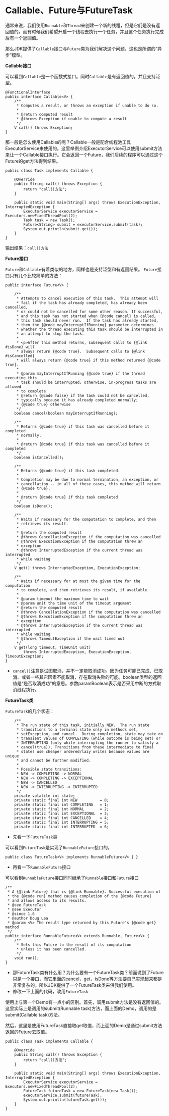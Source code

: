 # Callable、Future与FutureTask

通常来说，我们使用`Runnable`和`Thread`来创建一个新的线程，但是它们是没有返回值的。而有时候我们希望开启一个线程去执行一个任务，并且这个任务执行完成后有一个返回值。

那么JDK提供了`Callable`接口与`Future`类为我们解决这个问题，这也是所谓的“异步”模型。

**Callable接口**

可以看到`Callable`是一个函数式接口。同时`Callable`是有返回值的，并且支持泛型。

```
@FunctionalInterface
public interface Callable<V> {
    /**
     * Computes a result, or throws an exception if unable to do so.
     *
     * @return computed result
     * @throws Exception if unable to compute a result
     */
    V call() throws Exception;
}
```

那一般是怎么使用Callable的呢？Callable一般是配合线程池工具ExecutorService来使用的。这里举例介绍ExecutorService可以使用submit方法来让一个Callable接口执行。它会返回一个Future，我们后续的程序可以通过这个Future的get方法得到结果。

```
public class Task implements Callable {

    @Override
    public String call() throws Exception {
        return "call()方法";
    }

    public static void main(String[] args) throws ExecutionException, InterruptedException {
        ExecutorService executorService = Executors.newFixedThreadPool(2);
        Task task = new Task();
        Future<String> submit = executorService.submit(task);
        System.out.println(submit.get());
    }
}
```

输出结果：`call()方法`

**Future接口**

`Future`和`Callable`有着类似的地方，同样也是支持泛型和有返回结果。 `Future`接口只有几个比较简单的方法：

```
public interface Future<V> {

    /**
     * Attempts to cancel execution of this task.  This attempt will
     * fail if the task has already completed, has already been cancelled,
     * or could not be cancelled for some other reason. If successful,
     * and this task has not started when {@code cancel} is called,
     * this task should never run.  If the task has already started,
     * then the {@code mayInterruptIfRunning} parameter determines
     * whether the thread executing this task should be interrupted in
     * an attempt to stop the task.
     *
     * <p>After this method returns, subsequent calls to {@link #isDone} will
     * always return {@code true}.  Subsequent calls to {@link #isCancelled}
     * will always return {@code true} if this method returned {@code true}.
     *
     * @param mayInterruptIfRunning {@code true} if the thread executing this
     * task should be interrupted; otherwise, in-progress tasks are allowed
     * to complete
     * @return {@code false} if the task could not be cancelled,
     * typically because it has already completed normally;
     * {@code true} otherwise
     */
    boolean cancel(boolean mayInterruptIfRunning);

    /**
     * Returns {@code true} if this task was cancelled before it completed
     * normally.
     *
     * @return {@code true} if this task was cancelled before it completed
     */
    boolean isCancelled();

    /**
     * Returns {@code true} if this task completed.
     *
     * Completion may be due to normal termination, an exception, or
     * cancellation -- in all of these cases, this method will return
     * {@code true}.
     *
     * @return {@code true} if this task completed
     */
    boolean isDone();

    /**
     * Waits if necessary for the computation to complete, and then
     * retrieves its result.
     *
     * @return the computed result
     * @throws CancellationException if the computation was cancelled
     * @throws ExecutionException if the computation threw an
     * exception
     * @throws InterruptedException if the current thread was interrupted
     * while waiting
     */
    V get() throws InterruptedException, ExecutionException;

    /**
     * Waits if necessary for at most the given time for the computation
     * to complete, and then retrieves its result, if available.
     *
     * @param timeout the maximum time to wait
     * @param unit the time unit of the timeout argument
     * @return the computed result
     * @throws CancellationException if the computation was cancelled
     * @throws ExecutionException if the computation threw an
     * exception
     * @throws InterruptedException if the current thread was interrupted
     * while waiting
     * @throws TimeoutException if the wait timed out
     */
    V get(long timeout, TimeUnit unit)
        throws InterruptedException, ExecutionException, TimeoutException;
}
```

* `cancel()`注意是试图取消，并不一定能取消成功。因为任务可能已完成、已取消、或者一些其它因素不能取消，存在取消失败的可能。boolean类型的返回值是“是否取消成功”的意思。参数paramBoolean表示是否采用中断的方式取消线程执行。

**FutureTask类**

`FutureTask`的几个状态：

```
    /**
     * The run state of this task, initially NEW.  The run state
     * transitions to a terminal state only in methods set,
     * setException, and cancel.  During completion, state may take on
     * transient values of COMPLETING (while outcome is being set) or
     * INTERRUPTING (only while interrupting the runner to satisfy a
     * cancel(true)). Transitions from these intermediate to final
     * states use cheaper ordered/lazy writes because values are unique
     * and cannot be further modified.
     *
     * Possible state transitions:
     * NEW -> COMPLETING -> NORMAL
     * NEW -> COMPLETING -> EXCEPTIONAL
     * NEW -> CANCELLED
     * NEW -> INTERRUPTING -> INTERRUPTED
     */
    private volatile int state;
    private static final int NEW          = 0;
    private static final int COMPLETING   = 1;
    private static final int NORMAL       = 2;
    private static final int EXCEPTIONAL  = 3;
    private static final int CANCELLED    = 4;
    private static final int INTERRUPTING = 5;
    private static final int INTERRUPTED  = 6;
```

* 先看一下`FutureTask`类

可以看到`FutureTask`是实现了`RunnableFuture`接口的。

```
public class FutureTask<V> implements RunnableFuture<V> { }
```

* 再看一下`RunnableFuture`接口

可以看到`RunnableFuture`接口同时继承了`Runnable`接口和`Future`接口

```
/**
 * A {@link Future} that is {@link Runnable}. Successful execution of
 * the {@code run} method causes completion of the {@code Future}
 * and allows access to its results.
 * @see FutureTask
 * @see Executor
 * @since 1.6
 * @author Doug Lea
 * @param <V> The result type returned by this Future's {@code get} method
 */
public interface RunnableFuture<V> extends Runnable, Future<V> {
    /**
     * Sets this Future to the result of its computation
     * unless it has been cancelled.
     */
    void run();
}
```

* 那FutureTask类有什么用？为什么要有一个FutureTask类？前面说到了Future只是一个接口，而它里面的cancel，get，isDone等方法要自己实现起来都是非常复杂的。所以JDK提供了一个FutureTask类来供我们使用。
* 修改一下上面的代码，改用`FutureTask`

使用上与第一个Demo有一点小的区别。首先，调用submit方法是没有返回值的。这里实际上是调用的submit(Runnable task)方法，而上面的Demo，调用的是submit(Callable task)方法。

然后，这里是使用FutureTask直接取get取值，而上面的Demo是通过submit方法返回的Future去取值。

```
public class Task implements Callable {

    @Override
    public String call() throws Exception {
        return "call()方法";
    }

    public static void main(String[] args) throws ExecutionException, InterruptedException {
        ExecutorService executorService = Executors.newFixedThreadPool(2);
        FutureTask futureTask = new FutureTask(new Task());
        executorService.submit(futureTask);
        System.out.println(futureTask.get());
    }
}
```

